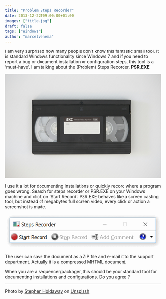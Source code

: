 ```yaml
---
title: "Problem Steps Recorder"
date: 2013-12-22T09:00:00+01:00
images: ["title.jpg"]
draft: false
tags: ["Windows"]
author: "marcelvenema"
---
```


I am very surprised how many people don’t know this fantastic small tool. It is standard Windows functionality since Windows 7 and if you need to report a bug or document installation or configuration steps, this tool is a ‘must-have’. I am talking about the (Problem) Steps Recorder, **PSR.EXE**

![Problem Steps Recorder](title.jpg)

I use it a lot for documenting installations or quickly record where a program goes wrong. Search for steps recorder or PSR.EXE on your Windows machine and click on ‘Start Record’. PSR.EXE behaves like a screen casting tool, but instead of megabytes full screen video, every click or action a screenshot is made.

![Problem Steps Recorder screen](psr.png)

The user can save the document as a ZIP file and e-mail it to the support department. Actually it is a compressed MHTML document.

When you are a sequencer/packager, this should be your standard tool for documenting installations and configurations.
Do you agree ?

---

Photo by <a href="https://unsplash.com/@stecman?utm_content=creditCopyText&utm_medium=referral&utm_source=unsplash">Stephen Holdaway</a> on <a href="https://unsplash.com/photos/black-cassette-tape-on-white-textile-Wa6za80_R_k?utm_content=creditCopyText&utm_medium=referral&utm_source=unsplash">Unsplash</a>
 